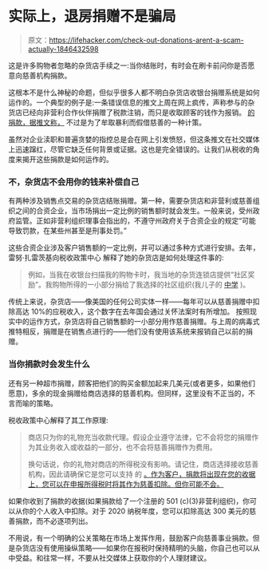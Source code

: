 # 实际上，退房捐赠不是骗局

> 原文：<https://lifehacker.com/check-out-donations-arent-a-scam-actually-1846432598>

这是许多购物者忽略的杂货店手续之一:当你结账时，有时会在刷卡前问你是否愿意向慈善机构捐款。



这根本不是什么神秘的命题，但似乎很多人都不明白杂货店收银台捐赠系统是如何运作的。一个典型的例子是:一条错误信息的推文上周在网上疯传，声称参与的杂货店已经向非营利合作伙伴捐赠了税款注销，而只是收取顾客的钱作为报销。 [的捐款，据推文称，](https://twitter.com/Tieshatalks/status/1367857124794118145) 不过是为了牟取暴利而假借慈善的一种计策。

虽然对企业渎职和普遍贪婪的指控总是会在网上引发愤怒，但这条推文在社交媒体上迅速蹿红，尽管它缺乏任何背景或证据。这也是完全错误的。让我们从税收的角度来揭开这些捐款是如何运作的。

### 不，杂货店不会用你的钱来补偿自己

有两种涉及销售点交易的杂货店结账捐赠。第一种，需要杂货店和非营利或慈善组织之间的合资企业，当市场捐出一定比例的销售额时就会发生。一般来说，受州政府监管。正如非营利组织理事会指出的，不遵守州政府关于合资企业的规定“可能导致罚款，在某些州甚至是刑事处罚。”

这些合资企业涉及客户销售额的一定比例，并可以通过多种方式进行安排。去年，雷努·扎雷茨基向税收政策中心 解释了她的杂货店是如何处理这件事的:

> 例如，当我在收银台扫描我的购物卡时，我当地的杂货连锁店提供“社区奖励”。我购物所得的一小部分捐给了我选择的社区组织(我儿子的 [中学](https://www.irs.gov/government-entities/federal-state-local-governments/governmental-information-letter) )。

传统上来说，杂货店——像美国的任何公司实体一样——每年可以从慈善捐赠中扣除高达 10%的应税收入，这个数字在去年国会通过关怀法案时有所增加。 按照现实中的运作方式，杂货店将自己销售额的一小部分用作慈善捐赠。与上周的病毒式推特相反，捐赠是在销售点进行的——他们没有使用该系统来报销自己以前的捐赠。

### 当你捐款时会发生什么

还有另一种超市捐赠，顾客把他们的购买金额加起来几美元(或者更多，如果他们愿意)，多余的现金捐赠给商店选择的慈善机构。但同样，这里没有不正当的，不言而喻的策略。

税收政策中心解释了其工作原理:

> 商店只为你的礼物充当收款代理。假设企业遵守法律，它不会将您的捐赠作为其业务收入或收益的一部分，也不会将慈善捐赠作为费用。
> 
> 换句话说，你的礼物对商店的所得税没有影响。请记住，商店选择接收慈善机构，因此请确保它是您可以支持 的 [。作为客户，捐款将出现在您的收据上，您可以在申报所得税时将其作为慈善扣除。但你可能不会。](https://blog.charitynavigator.org/2020/01/should-you-feel-good-about-donating-at.html)

如果你收到了捐款的收据(如果捐款给了一个注册的 501 (c)(3)非营利组织)，你可以从你的个人收入中扣除。对于 2020 纳税年度，您可以扣除高达 300 美元的慈善捐款，而不必逐项列出。

不用说，有一个明确的公关策略在市场上发挥作用，鼓励客户向慈善事业捐款。但是杂货店没有使用操纵策略——如果你在报税时保持精明的头脑，你自己也可以从中受益。和往常一样，不要从社交媒体上获取你的个人理财建议。